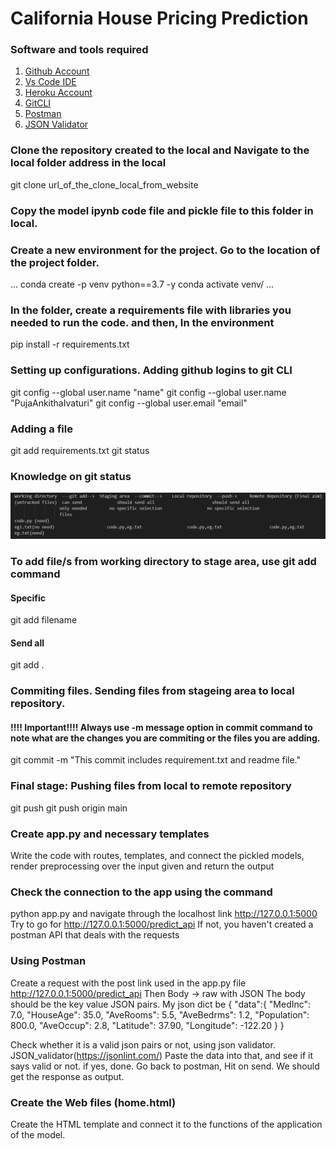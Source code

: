 # California House Pricing Prediction

### Software and tools required

1. [Github Account](https://github.com)
2. [Vs Code IDE](https://code.visualstudio.com/)
3. [Heroku Account](https://heroku.com)
4. [GitCLI](https://git-scm.com/downloads)
5. [Postman](https://www.postman.com/downloads/)
6. [JSON Validator](https://jsonlint.com/)


### Clone the repository created to the local and Navigate to the local folder address in the local
git clone url_of_the_clone_local_from_website

### Copy the model ipynb code file and pickle file to this folder in local.


### Create a new environment for the project. Go to the location of the project folder.
...
conda create -p venv python==3.7 -y
conda activate venv/
...

### In the folder, create a requirements file with libraries you needed to run the code. and then, In the environment
pip install -r requirements.txt


### Setting up configurations. Adding github logins to git CLI
git config --global user.name "name"
git config --global user.name "PujaAnkithaIvaturi"
git config --global user.email "email"

### Adding a file
git add requirements.txt
git status


### Knowledge on git status
![About git file upload working](image.png)


### To add file/s from working directory to stage area, use git add command
#### Specific
git add filename
#### Send all
git add .


### Commiting files. Sending files from stageing area to local repository.
#### !!!! Important!!!! Always use -m message option in commit command to note what are the changes you are commiting or the files you are adding.
git commit -m "This commit includes requirement.txt and readme file."


### Final stage: Pushing files from local to remote repository
git push <remote> <branch>
git push origin main



### Create app.py and necessary templates
Write the code with routes, templates, and connect the pickled models, render preprocessing over the input given and return the output

### Check the connection to the app using the command
python app.py 
and navigate through the localhost link http://127.0.0.1:5000
Try to go for http://127.0.0.1:5000/predict_api
If not, you haven't created a postman API that deals with the requests

### Using Postman
Create a request with the post link used in the app.py file
http://127.0.0.1:5000/predict_api
Then Body -> raw with JSON 
The body should be the key value JSON pairs. My json dict be {
    "data":{
    "MedInc": 7.0,
    "HouseAge": 35.0,
    "AveRooms": 5.5,
    "AveBedrms": 1.2,
    "Population": 800.0,
    "AveOccup": 2.8,
    "Latitude": 37.90,
    "Longitude": -122.20
    }
}

Check whether it is a valid json pairs or not, using json validator. JSON_validator(https://jsonlint.com/) Paste the data into that, and see if it says valid or not. if yes, done.
Go back to postman, Hit on send. We should get the response as output.

### Create the Web files (home.html)
Create the HTML template and connect it to the functions of the application of the model.